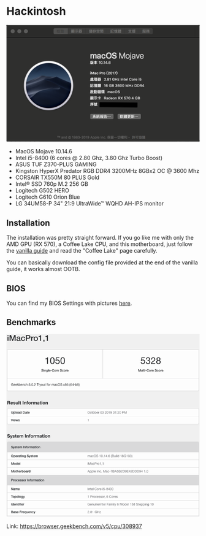 # Hackintosh

![System spec](https://github.com/blackjw1212/Hackintosh/blob/master/Pictures/system.png?raw=true)

- MacOS Mojave 10.14.6
- Intel i5-8400 (6 cores @ 2.80 Ghz, 3.80 Ghz Turbo Boost)
- ASUS TUF Z370-PLUS GAMING
- Kingston HyperX Predator RGB DDR4 3200MHz 8GBx2 OC @ 3600 Mhz
- CORSAIR TX550M 80 PLUS Gold
- Intel® SSD 760p M.2 256 GB
- Logitech G502 HERO
- Logitech G610 Orion Blue
- LG 34UM58-P 34" 21:9 UltraWide™ WQHD AH-IPS monitor
## Installation

The installation was pretty straight forward. If you go like me with only the AMD GPU (RX 570), a Coffee Lake CPU, and this motherboard, just follow the [vanilla guide](https://hackintosh.gitbook.io/-r-hackintosh-vanilla-desktop-guide/) and read the "Coffee Lake" page carefully.

You can basically download the config file provided at the end of the vanilla guide, it works almost OOTB.

## BIOS

You can find my BIOS Settings with pictures [here](BIOS/README.md).

## Benchmarks

![Geekbench](https://github.com/blackjw1212/Hackintosh/blob/master/Pictures/geekbench.png?raw=true)

Link: https://browser.geekbench.com/v5/cpu/308937
